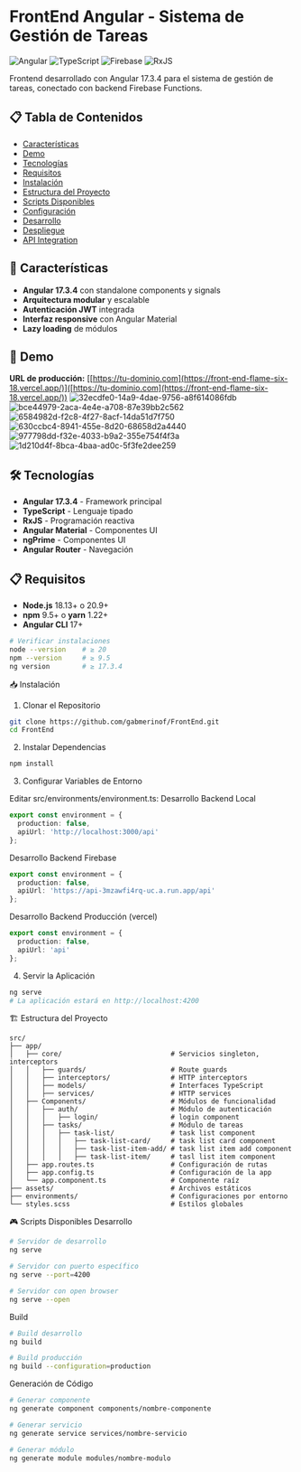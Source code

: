 # FrontEnd Angular - Sistema de Gestión de Tareas

![Angular](https://img.shields.io/badge/Angular-DD0031?style=for-the-badge&logo=angular&logoColor=white)
![TypeScript](https://img.shields.io/badge/TypeScript-007ACC?style=for-the-badge&logo=typescript&logoColor=white)
![Firebase](https://img.shields.io/badge/Firebase-FFCA28?style=for-the-badge&logo=firebase&logoColor=black)
![RxJS](https://img.shields.io/badge/RxJS-B7178C?style=for-the-badge&logo=reactivex&logoColor=white)

Frontend desarrollado con Angular 17.3.4 para el sistema de gestión de tareas, conectado con backend Firebase Functions.

## 📋 Tabla de Contenidos

- [Características](#características)
- [Demo](#demo)
- [Tecnologías](#tecnologías)
- [Requisitos](#requisitos)
- [Instalación](#instalación)
- [Estructura del Proyecto](#estructura-del-proyecto)
- [Scripts Disponibles](#scripts-disponibles)
- [Configuración](#configuración)
- [Desarrollo](#desarrollo)
- [Despliegue](#despliegue)
- [API Integration](#api-integration)

## 🚀 Características

- **Angular 17.3.4** con standalone components y signals
- **Arquitectura modular** y escalable
- **Autenticación JWT** integrada
- **Interfaz responsive** con Angular Material
- **Lazy loading** de módulos

## 🎯 Demo

**URL de producción:** [[https://tu-dominio.com](https://front-end-flame-six-18.vercel.app/)]([https://tu-dominio.com](https://front-end-flame-six-18.vercel.app/))
![32ecdfe0-14a9-4dae-9756-a8f614086fdb](https://github.com/user-attachments/assets/696b856f-21c7-498b-9f65-23510b619b2e)
![bce44979-2aca-4e4e-a708-87e39bb2c562](https://github.com/user-attachments/assets/7119391b-773f-43fc-a832-c40ebeb569aa)
![6584982d-f2c8-4f27-8acf-14da51d7f750](https://github.com/user-attachments/assets/805ca9db-0ea4-4132-856c-8d3ae2d952b1)
![630ccbc4-8941-455e-8d20-68658d2a4440](https://github.com/user-attachments/assets/91a04a36-a722-4175-83a8-e635919ba7a5)
![977798dd-f32e-4033-b9a2-355e754f4f3a](https://github.com/user-attachments/assets/46532f81-0cf1-4fa7-b7d8-b279bd6787e0)
![1d210d4f-8bca-4baa-ad0c-5f3fe2dee259](https://github.com/user-attachments/assets/1cb3a8fa-e238-448a-bc8f-6c31bb7e1ca6)

## 🛠 Tecnologías

- **Angular 17.3.4** - Framework principal
- **TypeScript** - Lenguaje tipado
- **RxJS** - Programación reactiva
- **Angular Material** - Componentes UI
- **ngPrime** - Componentes UI
- **Angular Router** - Navegación

## 📋 Requisitos

- **Node.js** 18.13+ o 20.9+
- **npm** 9.5+ o **yarn** 1.22+
- **Angular CLI** 17+

```bash
# Verificar instalaciones
node --version    # ≥ 20
npm --version     # ≥ 9.5
ng version        # ≥ 17.3.4
```

📥 Instalación
1. Clonar el Repositorio
```bash
git clone https://github.com/gabmerinof/FrontEnd.git
cd FrontEnd
```

2. Instalar Dependencias
```bash
npm install
```

3. Configurar Variables de Entorno

Editar src/environments/environment.ts:
Desarrollo Backend Local
```typescript
export const environment = {
  production: false,
  apiUrl: 'http://localhost:3000/api'
};
```

Desarrollo Backend Firebase
```typescript
export const environment = {
  production: false,
  apiUrl: 'https://api-3mzawfi4rq-uc.a.run.app/api'
};
```

Desarrollo Backend Producción (vercel)
```typescript
export const environment = {
  production: false,
  apiUrl: 'api'
};
```

4. Servir la Aplicación
```bash
ng serve
# La aplicación estará en http://localhost:4200
```

🏗 Estructura del Proyecto
```text
src/
├── app/
│   ├── core/                           # Servicios singleton, interceptors
│   │   ├── guards/                     # Route guards
│   │   ├── interceptors/               # HTTP interceptors
│   │   ├── models/                     # Interfaces TypeScript
│   │   ├── services/                   # HTTP services
│   ├── Components/                     # Módulos de funcionalidad
│   │   ├── auth/                       # Módulo de autenticación
│   │   │   ├── login/                  # login component
│   │   ├── tasks/                      # Módulo de tareas
│   │   │   ├── task-list/              # task list component
│   │   │   │   ├── task-list-card/     # task list card component
│   │   │   │   ├── task-list-item-add/ # task list item add component
│   │   │   │   ├── task-list-item/     # tasl list item component
│   ├── app.routes.ts                   # Configuración de rutas
│   ├── app.config.ts                   # Configuración de la app
│   └── app.component.ts                # Componente raíz
├── assets/                             # Archivos estáticos
├── environments/                       # Configuraciones por entorno
└── styles.scss                         # Estilos globales
```

🎮 Scripts Disponibles
Desarrollo
```bash
# Servidor de desarrollo
ng serve

# Servidor con puerto específico
ng serve --port=4200

# Servidor con open browser
ng serve --open
```

Build
```bash
# Build desarrollo
ng build

# Build producción
ng build --configuration=production
```

Generación de Código
```bash
# Generar componente
ng generate component components/nombre-componente

# Generar servicio
ng generate service services/nombre-servicio

# Generar módulo
ng generate module modules/nombre-modulo
```

